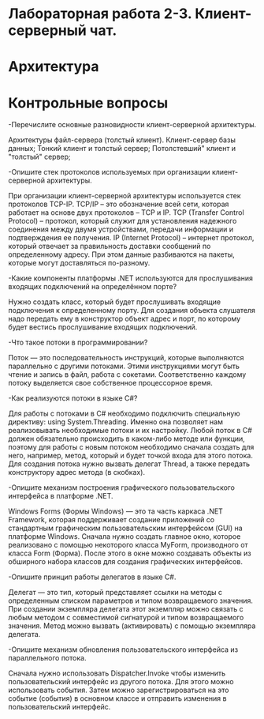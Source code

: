 # Лабораторная работа 2-3. Клиент-серверный чат.
# Архитектура



# Контрольные вопросы

-Перечислите основные разновидности клиент-серверной архитектуры.

 Архитектуры файл-сервера (толстый клиент).
 Клиент-сервер базы данных;
 Тонкий клиент и толстый сервер;
 Потолстевший" клиент и "толстый" сервер;

-Опишите стек протоколов используемых при организации клиент-серверной архитектуры.

При организации клиент-серверной архитектуры используется стек протоколов TCP-IP. TCP/IP – это обозначение всей сети, которая работает на основе двух протоколов – TCP и IP. TCP (Transfer Control Protocol) – протокол, который служит для установления надежного соединения между двумя устройствами, передачи информации и подтверждения ее получения. IP (Internet Protocol) – интернет протокол, который отвечает за правильность доставки сообщений по определенному адресу. При этом данные разбиваются на пакеты, которые могут доставляться по-разному.

-Какие компоненты платформы .NET используются для прослушивания входящих подключений на определённом порте?

Нужно создать класс, который будет прослушивать входящие подключения к определенному порту. Для создания объекта слушателя надо передать ему в конструктор объект адрес и порт, по которому будет вестись прослушивание входящих подключений.

-Что такое потоки в программировании?

Поток — это последовательность инструкций, которые выполняются параллельно с другими потоками. Этими инструкциями могут быть чтение и запись в файл, работа с сокетами. Соответственно каждому потоку выделяется свое собственное процессорное время.

-Как реализуются потоки в языке C#?

Для работы с потоками в C# необходимо подключить специальную директиву: using System.Threading. Именно она позволяет нам реализовывать необходимые потоки и их настройку. Любой поток в C# должен обязательно происходить в каком-либо методе или функции, поэтому для работы с новым потоком необходимо сначала создать для него, например, метод, который и будет точкой входа для этого потока. Для создания потока нужно вызвать делегат Thread, а также передать конструктору адрес метода (в скобках).

-Опишите механизм построения графического пользовательского интерфейса в платформе .NET.

Windows Forms (Формы Windows) — это та часть каркаса .NET Framework, которая поддерживает создание приложений со стандартным графическим пользовательским интерфейсом (GUI) на платформе Windows. Сначала нужно создать главное окно, которое реализовано с помощью некоторого класса MyForm, производного от класса Form (Форма). После этого в окне можно создавать объекты из обширного набора классов для создания графических интерфейсов.

-Опишите принцип работы делегатов в языке C#.

Делегат — это тип, который представляет ссылки на методы с определенным списком параметров и типом возвращаемого значения. При создании экземпляра делегата этот экземпляр можно связать с любым методом с совместимой сигнатурой и типом возвращаемого значения. Метод можно вызвать (активировать) с помощью экземпляра делегата.

-Опишите механизм обновления пользовательского интерфейса из параллельного потока.

Сначала нужно использовать Dispatcher.Invoke чтобы изменить пользовательский интерфейс из другого потока. Для этого можно использовать события. Затем можно зарегистрироваться на это событие (события) в основном классе и отправить изменения в пользовательский интерфейс.